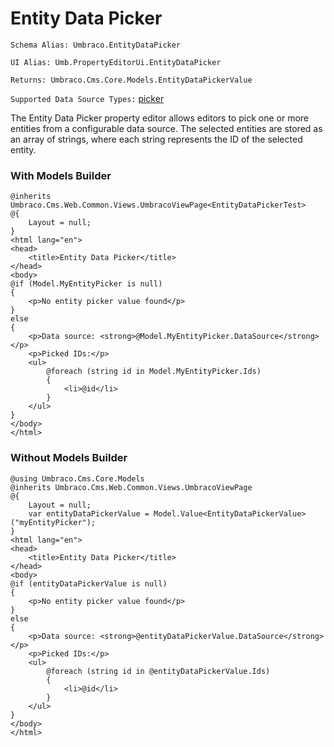 # Entity Data Picker

`Schema Alias: Umbraco.EntityDataPicker`

`UI Alias: Umb.PropertyEditorUi.EntityDataPicker`

`Returns: Umbraco.Cms.Core.Models.EntityDataPickerValue`

`Supported Data Source Types:` [picker](../../../../customizing/property-editors/data-source-types/picker/README.md)

The Entity Data Picker property editor allows editors to pick one or more entities from a configurable data source. The selected entities are stored as an array of strings, where each string represents the ID of the selected entity.

### With Models Builder

```razor
@inherits Umbraco.Cms.Web.Common.Views.UmbracoViewPage<EntityDataPickerTest>
@{
    Layout = null;
}
<html lang="en">
<head>
    <title>Entity Data Picker</title>
</head>
<body>
@if (Model.MyEntityPicker is null)
{
    <p>No entity picker value found</p>
}
else
{
    <p>Data source: <strong>@Model.MyEntityPicker.DataSource</strong></p>
    <p>Picked IDs:</p>
    <ul>
        @foreach (string id in Model.MyEntityPicker.Ids)
        {
            <li>@id</li>
        }
    </ul>
}
</body>
</html>
```

### Without Models Builder

```razor
@using Umbraco.Cms.Core.Models
@inherits Umbraco.Cms.Web.Common.Views.UmbracoViewPage
@{
    Layout = null;
    var entityDataPickerValue = Model.Value<EntityDataPickerValue>("myEntityPicker");
}
<html lang="en">
<head>
    <title>Entity Data Picker</title>
</head>
<body>
@if (entityDataPickerValue is null)
{
    <p>No entity picker value found</p>
}
else
{
    <p>Data source: <strong>@entityDataPickerValue.DataSource</strong></p>
    <p>Picked IDs:</p>
    <ul>
        @foreach (string id in @entityDataPickerValue.Ids)
        {
            <li>@id</li>
        }
    </ul>
}
</body>
</html>
```
